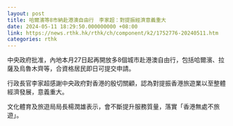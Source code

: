 ```yaml
---
layout: post
title: 哈爾濱等8市納赴港澳自由行　李家超：對提振經濟意義重大
date: 2024-05-11 18:29:50.000000000 +08:00
link: https://news.rthk.hk/rthk/ch/component/k2/1752776-20240511.htm
categories: rthk
---
```


中央政府批准，內地本月27日起再開放多8個城市赴港澳自由行，包括哈爾濱、拉薩及烏魯木齊等，合資格居民即日可提交申請。

行政長官李家超感謝中央政府對香港的殷切關顧，認為對提振香港旅遊業以至整體經濟發展，意義重大。

文化體育及旅遊局局長楊潤雄表示，會不斷提升服務質量，落實「香港無處不旅遊」。
